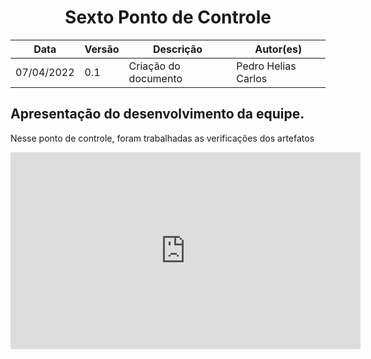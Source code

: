 # <center> Sexto Ponto de Controle

| Data       | Versão | Descrição            | Autor(es)           |
| ---------- | ------ | -------------------- | ------------------- |
| 07/04/2022 | 0.1    | Criação do documento | Pedro Helias Carlos |

## Apresentação do desenvolvimento da equipe.

<p>Nesse ponto de controle, foram trabalhadas as verificações dos artefatos </p>

<iframe width="560" height="315" src="https://www.youtube.com/watch?v=gHUFxnplgUo" title="YouTube video player" frameborder="0" allow="accelerometer; autoplay; clipboard-write; encrypted-media; gyroscope; picture-in-picture" allowfullscreen></iframe>
